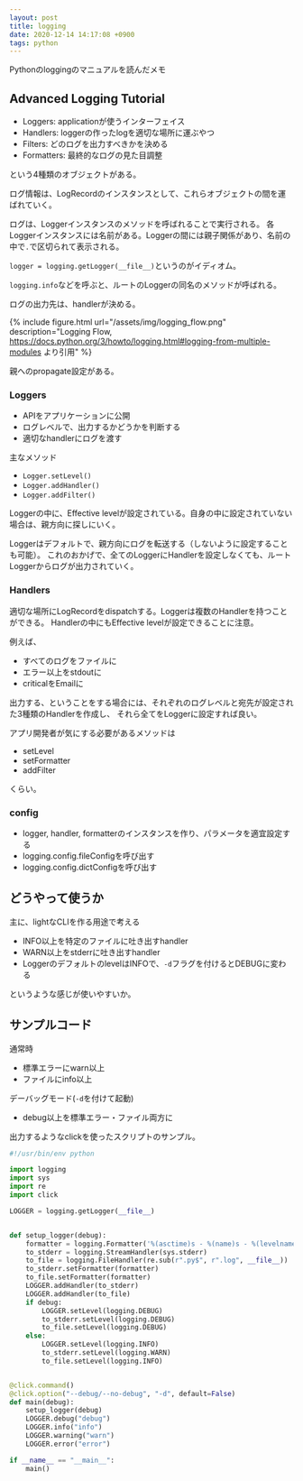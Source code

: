```yaml
---
layout: post
title: logging
date: 2020-12-14 14:17:08 +0900
tags: python
---
```


Pythonのloggingのマニュアルを読んだメモ

## Advanced Logging Tutorial

- Loggers: applicationが使うインターフェイス
- Handlers: loggerの作ったlogを適切な場所に運ぶやつ
- Filters: どのログを出力すべきかを決める
- Formatters: 最終的なログの見た目調整

という4種類のオブジェクトがある。

ログ情報は、LogRecordのインスタンスとして、これらオブジェクトの間を運ばれていく。

ログは、Loggerインスタンスのメソッドを呼ばれることで実行される。
各Loggerインスタンスには名前がある。Loggerの間には親子関係があり、名前の中で`.`で区切られて表示される。

`logger = logging.getLogger(__file__)`というのがイディオム。

`logging.info`などを呼ぶと、ルートのLoggerの同名のメソッドが呼ばれる。

ログの出力先は、handlerが決める。

{% include figure.html url="/assets/img/logging_flow.png" description="Logging Flow, https://docs.python.org/3/howto/logging.html#logging-from-multiple-modules より引用" %}

親へのpropagate設定がある。


### Loggers

- APIをアプリケーションに公開
- ログレベルで、出力するかどうかを判断する
- 適切なhandlerにログを渡す

主なメソッド
- `Logger.setLevel()`
- `Logger.addHandler()`
- `Logger.addFilter()`


Loggerの中に、Effective levelが設定されている。自身の中に設定されていない場合は、親方向に探しにいく。

Loggerはデフォルトで、親方向にログを転送する（しないように設定することも可能）。
これのおかげで、全てのLoggerにHandlerを設定しなくても、ルートLoggerからログが出力されていく。

### Handlers

適切な場所にLogRecordをdispatchする。Loggerは複数のHandlerを持つことができる。
Handlerの中にもEffective levelが設定できることに注意。

例えば、

- すべてのログをファイルに
- エラー以上をstdoutに
- criticalをEmailに

出力する、ということをする場合には、それぞれのログレベルと宛先が設定された3種類のHandlerを作成し、
それら全てをLoggerに設定すれば良い。

アプリ開発者が気にする必要があるメソッドは

- setLevel
- setFormatter
- addFilter

くらい。

### config

- logger, handler, formatterのインスタンスを作り、パラメータを適宜設定する
- logging.config.fileConfigを呼び出す
- logging.config.dictConfigを呼び出す


## どうやって使うか

主に、lightなCLIを作る用途で考える

- INFO以上を特定のファイルに吐き出すhandler
- WARN以上をstderrに吐き出すhandler
- LoggerのデフォルトのlevelはINFOで、`-d`フラグを付けるとDEBUGに変わる

というような感じが使いやすいか。


## サンプルコード

通常時
- 標準エラーにwarn以上
- ファイルにinfo以上

デーバッグモード(`-d`を付けて起動)
- debug以上を標準エラー・ファイル両方に

出力するようなclickを使ったスクリプトのサンプル。

```python
#!/usr/bin/env python

import logging
import sys
import re
import click

LOGGER = logging.getLogger(__file__)


def setup_logger(debug):
    formatter = logging.Formatter('%(asctime)s - %(name)s - %(levelname)s - %(message)s')
    to_stderr = logging.StreamHandler(sys.stderr)
    to_file = logging.FileHandler(re.sub(r".py$", r".log", __file__))
    to_stderr.setFormatter(formatter)
    to_file.setFormatter(formatter)
    LOGGER.addHandler(to_stderr)
    LOGGER.addHandler(to_file)
    if debug:
        LOGGER.setLevel(logging.DEBUG)
        to_stderr.setLevel(logging.DEBUG)
        to_file.setLevel(logging.DEBUG)
    else:
        LOGGER.setLevel(logging.INFO)
        to_stderr.setLevel(logging.WARN)
        to_file.setLevel(logging.INFO)


@click.command()
@click.option("--debug/--no-debug", "-d", default=False)
def main(debug):
    setup_logger(debug)
    LOGGER.debug("debug")
    LOGGER.info("info")
    LOGGER.warning("warn")
    LOGGER.error("error")

if __name__ == "__main__":
    main()
```
